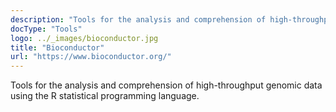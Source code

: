 ```yaml
---
description: "Tools for the analysis and comprehension of high-throughput genomic data using the R statistical programming language."
docType: "Tools"
logo: ../_images/bioconductor.jpg
title: "Bioconductor"
url: "https://www.bioconductor.org/"
---
```

Tools for the analysis and comprehension of high-throughput genomic data using the R statistical programming language.
